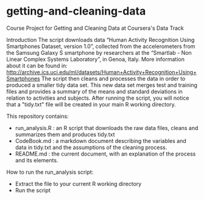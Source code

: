 getting-and-cleaning-data
=========================

Course Project for Getting and Cleaning Data at Coursera's Data Track

Introduction
The script downloads data “Human Activity Recognition Using Smartphones Dataset, version 1.0”, collected from the accelerometers from the Samsung Galaxy S smartphone by researchers at the “Smartlab - Non Linear Complex Systems Laboratory”, in Genoa, Italy. 
More information about it can be found in:
http://archive.ics.uci.edu/ml/datasets/Human+Activity+Recognition+Using+Smartphones
The script then cleans and processes the data in order to produced a smaller tidy data set. This new data set merges test and training files and provides a summary of the means and standard deviations in relation to activities and subjects. After running the script, you will notice that a "tidy.txt" file will be created in your main R working directory.

This repository contains:
- run_analysis.R : an R script that downloads the raw data files, cleans and summarizes them and produces tidy.txt
- CodeBook.md : a markdown document describing the variables and data in tidy.txt and the assumptions of the cleaning process. 
- README.md : the current document, with an explanation of the process and its elements. 

How to run the run_analysis script:
-	Extract the file to your current R working directory
-	Run the script
